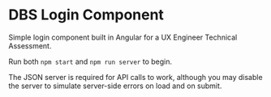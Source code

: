 # DBS Login Component

Simple login component built in Angular for a UX Engineer Technical Assessment.

Run both `npm start` and `npm run server` to begin.

The JSON server is required for API calls to work, although you may disable the server to simulate server-side errors on load and on submit.
